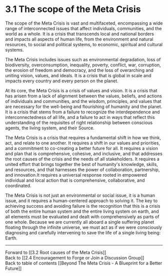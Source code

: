 # 3.1 The scope of the Meta Crisis

The scope of the Meta Crisis is vast and multifaceted, encompassing a wide range of interconnected issues that affect individuals, communities, and the world as a whole. It is a crisis that transcends local and national borders and impacts all aspects of human life, from the environment and natural resources, to social and political systems, to economic, spiritual and cultural systems.

The Meta Crisis includes issues such as environmental degradation, loss of biodiversity, overconsumption, inequality, poverty, conflict, war, corruption, the erosion of freedom and democracy, and the loss of overarching and uniting vision, values, and ideals. It is a crisis that is global in scale and impacts every country and every person on the planet. 

At its core, the Meta Crisis is a crisis of values and vision. It is a crisis that has arisen from a lack of alignment between the values, beliefs, and actions of individuals and communities, and the wisdom, principles, and values that are necessary for the well-being and flourishing of humanity and the planet. It is a crisis that stems from a failure to recognize the interdependence and interconnectedness of all life, and a failure to act in ways that reflect this understanding of the requisites of right relationship between conscious agents, the living system, and their Source. 

The Meta Crisis is a crisis that requires a fundamental shift in how we think, act, and relate to one another. It requires a shift in our values and priorities, and a commitment to co-creating a better future for all. It requires a vision and plan that is comprehensive, cohesive, and inclusive, and that addresses the root causes of the crisis and the needs of all stakeholders. It requires a united effort that brings together the best of humanity's knowledge, skills, and resources, and that harnesses the power of collaboration, partnership, and innovation.It requires a universal  response rooted in empowered individual and local action that is comprehensive, collaborative, and coordinated. 

The Meta Crisis is not just an environmental or social issue, it is a human issue, and it requires a human-centered approach to solving it. The key to achieving success and avoiding failure is the recognition that this is a crisis of both the entire human system and the entire living system on earth, and all elements must be evaluated and dealt with comprehensively as parts of one whole. Because we are currently all aboard a single suffering planet floating through the infinite universe, we must act as if we were consciously diagnosing and carefully intervening to save the life of a single living being: Earth. 

___

Forward to [[3.2 Root causes of the Meta Crisis]]    
Back to [[2.4 Encouragement to Forge or Join a Discussion Group]]    
Back to table of contents [[Beyond The Meta Crisis - A Blueprint for a Better Future]] 